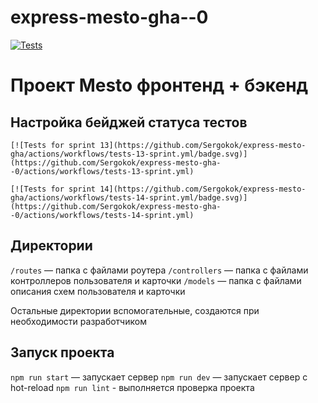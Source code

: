 # express-mesto-gha--0
[![Tests](https://github.com/Sergokok/express-mesto-gha/actions/workflows/tests-13-sprint.yml/badge.svg)](https://github.com/Sergokok/express-mesto-gha--0/actions/workflows/tests-13-sprint.yml)
# Проект Mesto фронтенд + бэкенд



## Настройка бейджей статуса тестов
```
[![Tests for sprint 13](https://github.com/Sergokok/express-mesto-gha/actions/workflows/tests-13-sprint.yml/badge.svg)](https://github.com/Sergokok/express-mesto-gha--0/actions/workflows/tests-13-sprint.yml)

[![Tests for sprint 14](https://github.com/Sergokok/express-mesto-gha/actions/workflows/tests-14-sprint.yml/badge.svg)](https://github.com/Sergokok/express-mesto-gha--0/actions/workflows/tests-14-sprint.yml)
```


## Директории

`/routes` — папка с файлами роутера
`/controllers` — папка с файлами контроллеров пользователя и карточки
`/models` — папка с файлами описания схем пользователя и карточки

Остальные директории вспомогательные, создаются при необходимости разработчиком

## Запуск проекта

`npm run start` — запускает сервер
`npm run dev` — запускает сервер с hot-reload
`npm run lint` - выполняется проверка проекта

